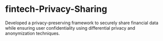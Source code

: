 # fintech-Privacy-Sharing
Developed a privacy-preserving framework to securely share financial data while ensuring user confidentiality using differential privacy and anonymization techniques.
